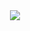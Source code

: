 <link rel="stylesheet" type='text/css' href="https://cdn.jsdelivr.net/gh/devicons/devicon@latest/devicon.min.css" />
          
<div align="center">
    <img src="https://readme-typing-svg.demolab.com?font=Permanent+Marker&size=48&duration=5000&pause=1000&center=true&vCenter=true&random=true&width=500&height=90&lines=Hi+There!%F0%9F%91%8B;I'm+Zhiyang+Zhang!"/>
</div>

<!--
**brice10/brice10** is a ✨ _special_ ✨ repository because its `README.md` (this file) appears on your GitHub profile.

Here are some ideas to get you started:

- 🔭 I’m currently working on ...
- 🌱 I’m currently learning ...
- 👯 I’m looking to collaborate on ...
- 🤔 I’m looking for help with ...
- 💬 Ask me about ...
- 📫 How to reach me: ...
- 😄 Pronouns: ...
- ⚡ Fun fact: ...
-->
